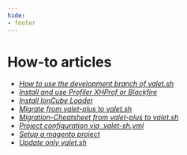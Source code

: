 ```yaml
---
hide:
- footer
---
```


# How-to articles


* *[How to use the development branch of valet.sh](how-to-use-the-development-branch-of-valet-sh)*
* *[Install and use Profiler XHProf or Blackfire](install-and-use-profiler-xhprof-or-blackfire)*
* *[Install IonCube Loader](install-ioncube-loader)*
* *[Migrate from valet-plus to valet.sh](migrate-from-valet-plus-to-valet-sh)*
* *[Migration-Cheatsheet from valet-plus to valet.sh](migration-cheatsheet-from-valet-plus-to-valet-sh)*
* *[Project configuration via .valet-sh.yml](project-configuration-via-valet-sh-yml)*
* *[Setup a magento project](setup-a-magento-project)*
* *[Update only valet.sh](upgrade-valet-sh)*